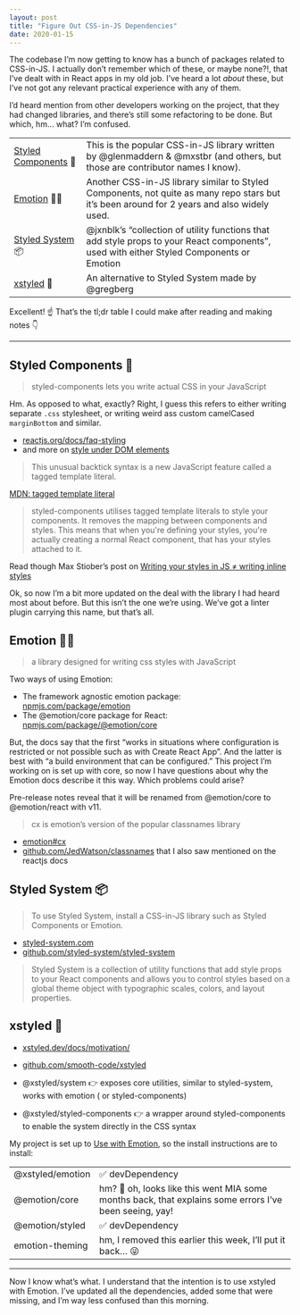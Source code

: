 ```yaml
---
layout: post
title: "Figure Out CSS-in-JS Dependencies"
date: 2020-01-15
---
```


The codebase I’m now getting to know has a bunch of packages related to CSS-in-JS. I actually don’t remember which of these, or maybe none?!, that I’ve dealt with in React apps in my old job. I’ve heard a lot _about_ these, but I’ve not got any relevant practical experience with any of them.

I’d heard mention from other developers working on the project, that they had changed libraries, and there’s still some refactoring to be done. But which, hm… what? I’m confused.

|                                                        |                                                                                                                                             |
| ------------------------------------------------------ | ------------------------------------------------------------------------------------------------------------------------------------------- |
| [Styled Components](https://styled-components.com/) 💅 | This is the popular CSS-in-JS library written by @glenmaddern & @mxstbr (and others, but those are contributor names I know).               |
| [Emotion](https://emotion.sh) 👩‍🎤                       | Another CSS-in-JS library similar to Styled Components, not quite as many repo stars but it’s been around for 2 years and also widely used. |
| [Styled System](https://styled-system.com/) 📦         | @jxnblk’s “collection of utility functions that add style props to your React components”, used with either Styled Components or Emotion    |
| [xstyled](https://xstyled.dev/) 🎀                     | An alternative to Styled System made by @gregberg                                                                                           |

Excellent! ☝️ That’s the tl;dr table I could make after reading and making notes 👇

---

## Styled Components 💅

> styled-components lets you write actual CSS in your JavaScript

Hm. As opposed to what, exactly? Right, I guess this refers to either writing separate `.css` stylesheet, or writing weird ass custom camelCased `marginBottom` and similar.

- [reactjs.org/docs/faq-styling](https://reactjs.org/docs/faq-styling.html)
- and more on [style under DOM elements](https://reactjs.org/docs/dom-elements.html#style)

> This unusual backtick syntax is a new JavaScript feature called a tagged template literal.

[MDN: tagged template literal](https://developer.mozilla.org/en-US/docs/Web/JavaScript/Reference/Template_literals#Tagged_templates)

> styled-components utilises tagged template literals to style your components. It removes the mapping between components and styles. This means that when you're defining your styles, you're actually creating a normal React component, that has your styles attached to it.

Read though Max Stiober’s post on [Writing your styles in JS ≠ writing inline styles](https://mxstbr.blog/2016/11/inline-styles-vs-css-in-js/)

Ok, so now I’m a bit more updated on the deal with the library I had heard most about before. But this isn’t the one we’re using. We’ve got a linter plugin carrying this name, but that’s all.

## Emotion 👩‍🎤

> a library designed for writing css styles with JavaScript

Two ways of using Emotion:

- The framework agnostic emotion package: [npmjs.com/package/emotion](https://www.npmjs.com/package/emotion)
- The @emotion/core package for React: [npmjs.com/package/@emotion/core](https://www.npmjs.com/package/@emotion/core)

But, the docs say that the first “works in situations where configuration is restricted or not possible such as with Create React App”. And the latter is best with “a build environment that can be configured.” This project I’m working on is set up with core, so now I have questions about why the Emotion docs describe it this way. Which problems could arise?

Pre-release notes reveal that it will be renamed from @emotion/core to @emotion/react with v11.

> cx is emotion’s version of the popular classnames library

- [emotion#cx](https://emotion.sh/docs/emotion#cx)
- [github.com/JedWatson/classnames](https://github.com/JedWatson/classnames) that I also saw mentioned on the reactjs docs

## Styled System 📦

> To use Styled System, install a CSS-in-JS library such as Styled Components or Emotion.

- [styled-system.com](https://styled-system.com/)
- [github.com/styled-system/styled-system](https://github.com/styled-system/styled-system)

> Styled System is a collection of utility functions that add style props to your React components and allows you to control styles based on a global theme object with typographic scales, colors, and layout properties.

## xstyled 🎀

- [xstyled.dev/docs/motivation/](https://xstyled.dev/docs/motivation/)
- [github.com/smooth-code/xstyled](https://github.com/smooth-code/xstyled)

- @xstyled/system 👉 exposes core utilities, similar to styled-system, works with emotion ( or styled-components)
- @xstyled/styled-components 👉 a wrapper around styled-components to enable the system directly in the CSS syntax

My project is set up to [Use with Emotion](https://xstyled.dev/docs/emotion/), so the install instructions are to install:

|                  |                                                                                                        |
| ---------------- | ------------------------------------------------------------------------------------------------------ |
| @xstyled/emotion | ✅ devDependency                                                                                       |
| @emotion/core    | hm? 🧐 oh, looks like this went MIA some months back, that explains some errors I’ve been seeing, yay! |
| @emotion/styled  | ✅ devDependency                                                                                       |
| emotion-theming  | hm, I removed this earlier this week, I’ll put it back… 😜                                             |

---

Now I know what’s what. I understand that the intention is to use xstyled with Emotion. I’ve updated all the dependencies, added some that were missing, and I’m way less confused than this morning.
